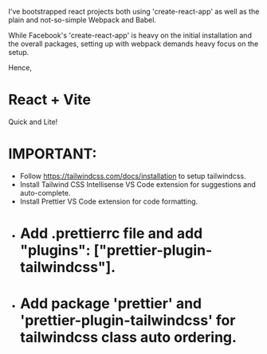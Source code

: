 I've bootstrapped react projects both using 'create-react-app' as well as the plain and not-so-simple Webpack and Babel.

While Facebook's 'create-react-app' is heavy on the initial installation and the overall packages, setting up with webpack demands heavy focus on the setup.

Hence,

# React + Vite
Quick and Lite!


# IMPORTANT:

- Follow https://tailwindcss.com/docs/installation to setup tailwindcss.
- Install Tailwind CSS Intellisense VS Code extension for suggestions and auto-complete.
- Install Prettier VS Code extension for code formatting.
- # Add .prettierrc file and add "plugins": ["prettier-plugin-tailwindcss"].
- # Add package 'prettier' and 'prettier-plugin-tailwindcss' for tailwindcss class auto ordering.
